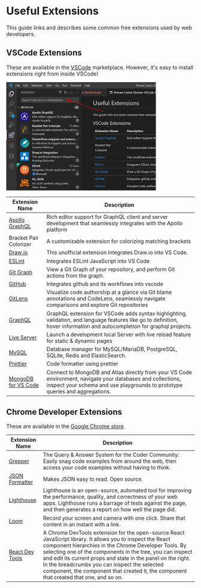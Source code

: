 # Useful Extensions
This guide links and describes some common free extensions used by web developers.

## VSCode Extensions
These are available in the [VSCode](https://code.visualstudio.com/docs/editor/extension-marketplace#:~:text=VS%20Code%20extensions%20let%20you,APIs%20used%20by%20VS%20Code.) marketplace. However,
it's easy to install extensions right from inside VSCode!

<img src="./assets/VSCode-Extensions.PNG" alt="drawing" width="400"/>

| Extension Name | Description |
| -------------- | ----------- |
|[Apollo GraphQL](https://marketplace.visualstudio.com/items?itemName=apollographql.vscode-apollo) | Rich editor support for GraphQL client and server development that seamlessly integrates with the Apollo platform |
| Bracket Pair Colorizer | A customizable extension for colorizing matching brackets |
| [Draw.io](https://marketplace.visualstudio.com/items?itemName=hediet.vscode-drawio)| This unofficial extension integrates Draw.io into VS Code. |
|[ESLint](https://marketplace.visualstudio.com/items?itemName=dbaeumer.vscode-eslint)| Integrates ESLint JavaScript into VS Code|
|[Git Graph](https://marketplace.visualstudio.com/items?itemName=mhutchie.git-graph) | View a Git Graph of your repository, and perform Git actions from the graph.|
|[GitHub](https://marketplace.visualstudio.com/items?itemName=KnisterPeter.vscode-github)|Integrates github and its workflows into vscode |
|[GitLens](https://marketplace.visualstudio.com/items?itemName=eamodio.gitlens)| Visualize code authorship at a glance via Git blame annotations and CodeLens, seamlessly navigate comparisons and explore Git repositories|
|[GraphQL](https://marketplace.visualstudio.com/items?itemName=GraphQL.vscode-graphql)| GraphQL extension for VSCode adds syntax highlighting, validation, and language features like go to definition, hover information and autocompletion for graphql projects.|
|[Live Server](https://marketplace.visualstudio.com/items?itemName=ritwickdey.LiveServer) |Launch a development local Server with live reload feature for static & dynamic pages |
| [MySQL](https://marketplace.visualstudio.com/items?itemName=cweijan.vscode-mysql-client2)|Database manager for MySQL/MariaDB, PostgreSQL, SQLite, Redis and ElasticSearch.|
|[Prettier](https://marketplace.visualstudio.com/items?itemName=esbenp.prettier-vscode)|Code formatter using prettier |
|[MongoDB for VS Code](https://marketplace.visualstudio.com/items?itemName=mongodb.mongodb-vscode)|Connect to MongoDB and Atlas directly from your VS Code environment, navigate your databases and collections, inspect your schema and use playgrounds to prototype queries and aggregations. |

## Chrome Developer Extensions
 These are available in the [Google Chrome store](https://chrome.google.com/webstore/category/extensions). 

| Extension Name | Description |
| -------------- | ----------- |
|[Grepper](https://chrome.google.com/webstore/detail/grepper/amaaokahonnfjjemodnpmeenfpnnbkco) | The Query & Answer System for the Coder Community: Easily snag code examples from around the web, then access your code examples without having to think. |
|[JSON Formatter](https://chrome.google.com/webstore/detail/json-formatter/bcjindcccaagfpapjjmafapmmgkkhgoa) |Makes JSON easy to read. Open source. |
| [Lighthouse](https://chrome.google.com/webstore/detail/lighthouse/blipmdconlkpinefehnmjammfjpmpbjk)| Lighthouse is an open-source, automated tool for improving the performance, quality, and correctness of your web apps. Lighthouse runs a barrage of tests against the page, and then generates a report on how well the page did.  |
| [Loom](https://chrome.google.com/webstore/detail/loom-%E2%80%93-free-screen-record/liecbddmkiiihnedobmlmillhodjkdmb) | Record your screen and camera with one click. Share that content in an instant with a link. |
| [React Dev Tools](https://chrome.google.com/webstore/detail/react-developer-tools/fmkadmapgofadopljbjfkapdkoienihi) | A Chrome DevTools extension for the open-source React JavaScript library. It allows you to inspect the React component hierarchies in the Chrome Developer Tools. By selecting one of the components in the tree, you can inspect and edit its current props and state in the panel on the right. In the breadcrumbs you can inspect the selected component, the component that created it, the component that created that one, and so on. |